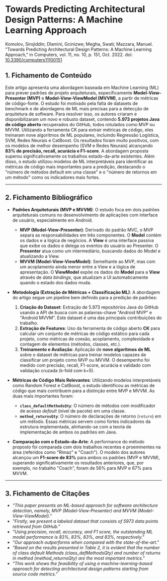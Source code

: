 # Towards Predicting Architectural Design Patterns: A Machine Learning Approach

Komolov, Sirojiddin; Dlamini, Gcinizwe; Megha, Swati; Mazzara, Manuel. "Towards Predicting Architectural Design Patterns: A Machine Learning Approach," in Computers, vol. 11, no. 10, p. 151, Oct. 2022. doi: [10.3390/computers11100151](https://doi.org/10.3390/computers11100151)

## 1. Fichamento de Conteúdo

Este artigo apresenta uma abordagem baseada em Machine Learning (ML) para prever padrões de projeto arquiteturais, especificamente **Model-View-Presenter (MVP)** e **Model-View-ViewModel (MVVM)**, a partir de métricas de código-fonte. O estudo foi motivado pela falta de datasets de benchmark e de abordagens de ML mais precisas para a detecção de arquitetura de software. Para resolver isso, os autores criaram e disponibilizaram um novo e robusto dataset, contendo **5.973 projetos Java de código aberto** recuperados do GitHub, todos rotulados como MVP ou MVVM. Utilizando a ferramenta CK para extrair métricas de código, eles treinaram nove algoritmos de ML populares, incluindo Regressão Logística, SVM, Redes Neurais e CatBoost. Os resultados foram muito positivos, com os modelos de melhor desempenho (SVM e Redes Neurais) alcançando **83% de precisão, recall, acurácia e F1-score**. A abordagem proposta superou significativamente os trabalhos estado-da-arte existentes. Além disso, o estudo utilizou modelos de ML interpretáveis para identificar as métricas de código mais importantes para a predição, destacando o "número de métodos default em uma classe" e o "número de retornos em um método" como os indicadores mais fortes.

---

## 2. Fichamento Bibliográfico

* **Padrões Arquiteturais (MVP e MVVM)**: O estudo foca em dois padrões arquiteturais comuns no desenvolvimento de aplicações com interface de usuário, especialmente em Android.
    * **MVP (Model-View-Presenter)**: Derivado do padrão MVC, o MVP separa as responsabilidades em três componentes. O **Model** contém os dados e a lógica de negócios. A **View** é uma interface passiva que exibe os dados e delega os eventos do usuário ao Presenter. O **Presenter** atua como um intermediário, buscando dados do Model e atualizando a View.
    * **MVVM (Model-View-ViewModel)**: Semelhante ao MVP, mas com um acoplamento ainda menor entre a View e a lógica de apresentação. O **ViewModel** expõe os dados do **Model** para a **View** através de *data bindings*, que atualizam a UI automaticamente quando o estado dos dados muda.

* **Metodologia (Extração de Métricas + Classificação ML)**: A abordagem do artigo segue um pipeline bem definido para a predição de padrões:
    1.  **Criação do Dataset**: Extração de 5.973 repositórios Java do GitHub usando a API de busca com as palavras-chave "Android MVP" e "Android MVVM". Este dataset é uma das principais contribuições do trabalho.
    2.  **Extração de Features**: Uso da ferramenta de código aberto **CK** para calcular um conjunto de métricas de código estático para cada projeto, como métricas de coesão, acoplamento, complexidade e contagem de elementos (métodos, classes, etc.).
    3.  **Treinamento e Avaliação**: Aplicação de **nove algoritmos de ML** sobre o dataset de métricas para treinar modelos capazes de classificar um projeto como MVP ou MVVM. O desempenho foi medido com precisão, recall, F1-score, acurácia e validado com validação cruzada (k-fold com k=5).

* **Métricas de Código Mais Relevantes**: Utilizando modelos interpretáveis como Random Forest e CatBoost, o estudo identificou as métricas de código que mais contribuem para a distinção entre MVP e MVVM. As duas mais importantes foram:
    * **`class_defaultMethodsQty`**: O número de métodos com modificador de acesso *default* (nível de pacote) em uma classe.
    * **`method_returnsQty`**: O número de declarações de retorno (`return`) em um método.
    Essas métricas servem como fortes indicadores da estrutura implementada, alinhando-se com a teoria de implementação de ambos os padrões em Java.

* **Comparação com o Estado-da-Arte**: A performance do método proposto foi comparada com dois trabalhos recentes e proeminentes na área (referidos como "Rimaz" e "Coach"). O modelo dos autores alcançou um **F1-score de 83%** para ambos os padrões (MVP e MVVM), superando significativamente os resultados anteriores, que, por exemplo, no trabalho "Coach", foram de 56% para MVP e 67% para MVVM.

---

## 3. Fichamento de Citações

* _"This paper presents an ML-based approach for software architecture detection, namely, MVP (Model-View-Presenter) and MVVM (Model-View-ViewModel)."_
* _"Firstly, we present a labeled dataset that consists of 5973 data points retrieved from GitHub."_
* _"Using precision, recall, accuracy, and F1 score, the outstanding ML model performance is 83%, 83%, 83%, and 83%, respectively."_
* _"Our approach outperforms when compared with the state-of-the-art."_
* _"Based on the results presented in Table 2, it is evident that the number of class default Methods (class\_defMethodsQty) and number of returns in method (method\_returnsQty) are the most important metrics."_
* _"This work shows the feasibility of using a machine-learning-based approach for detecting architectural design patterns starting from source code metrics."_
